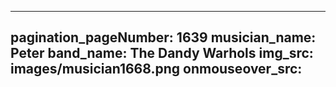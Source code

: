 ------
pagination_pageNumber: 1639
musician_name: Peter
band_name: The Dandy Warhols
img_src: images/musician1668.png
onmouseover_src: 
------